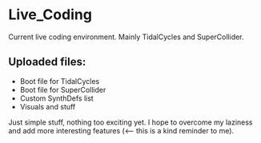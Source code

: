 # Live_Coding
Current live coding environment. Mainly TidalCycles and SuperCollider. 

## Uploaded files:
- Boot file for TidalCycles 
- Boot file for SuperCollider
- Custom SynthDefs list
- Visuals and stuff

Just simple stuff, nothing too exciting yet. I hope to overcome my laziness and add more interesting features (<-- this is a kind reminder to me).
